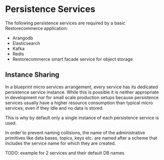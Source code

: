 # Persistence Services

The following persistence services are required by a basic
Restorecommerce application:

- Arangodb
- Elasticsearch
- Kafka
- Redis
- Restorecommerce smart facade service for object storage

## Instance Sharing

In a blueprint micro services arrangement, every service has its
dedicated persistence service instance. While this is possible
it is neither appropriate in development nor for small scale production
setups because persistence services usually have a higher
resource consumption than typical micro services;
even if they idle and no data is stored.

This is why by default only a single instance of each persistence
service is used.

In order to prevent naming collisions, the name of
the administrative primitives like data bases, topics, keys etc.
are named after a scheme that includes the service name
for which they are created.

TODO: example for 2 services and their default DB names

